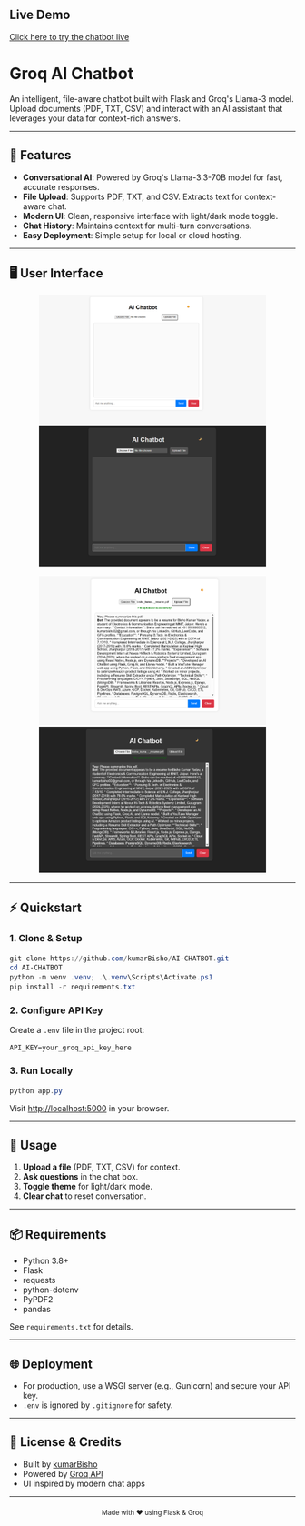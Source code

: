 
## Live Demo

[Click here to try the chatbot live](https://ai-chatbot-1-0.onrender.com/)


# Groq AI Chatbot

An intelligent, file-aware chatbot built with Flask and Groq's Llama-3 model. Upload documents (PDF, TXT, CSV) and interact with an AI assistant that leverages your data for context-rich answers.

---

## 🚀 Features

- **Conversational AI**: Powered by Groq's Llama-3.3-70B model for fast, accurate responses.
- **File Upload**: Supports PDF, TXT, and CSV. Extracts text for context-aware chat.
- **Modern UI**: Clean, responsive interface with light/dark mode toggle.
- **Chat History**: Maintains context for multi-turn conversations.
- **Easy Deployment**: Simple setup for local or cloud hosting.

---

## 🖥️ User Interface

<p align="center">
  <img src="assets/input_ui_part1.png" alt="Input UI Part 1" width="400" />
  <img src="assets/input_ui_part2.png" alt="Input UI Part 2" width="400" />
</p>
<p align="center">
  <img src="assets/output_ui_part1.png" alt="Output UI Part 1" width="400" />
  <img src="assets/output_ui_part2.png" alt="Output UI Part 2" width="400" />
</p>

---

## ⚡ Quickstart

### 1. Clone & Setup

```powershell
git clone https://github.com/kumarBisho/AI-CHATBOT.git
cd AI-CHATBOT
python -m venv .venv; .\.venv\Scripts\Activate.ps1
pip install -r requirements.txt
```

### 2. Configure API Key

Create a `.env` file in the project root:

```
API_KEY=your_groq_api_key_here
```

### 3. Run Locally

```powershell
python app.py
```

Visit [http://localhost:5000](http://localhost:5000) in your browser.

---

## 📝 Usage

1. **Upload a file** (PDF, TXT, CSV) for context.
2. **Ask questions** in the chat box.
3. **Toggle theme** for light/dark mode.
4. **Clear chat** to reset conversation.

---

## 📦 Requirements

- Python 3.8+
- Flask
- requests
- python-dotenv
- PyPDF2
- pandas

See `requirements.txt` for details.

---

## 🌐 Deployment

- For production, use a WSGI server (e.g., Gunicorn) and secure your API key.
- `.env` is ignored by `.gitignore` for safety.

---

## 📄 License & Credits

- Built by [kumarBisho](https://github.com/kumarBisho)
- Powered by [Groq API](https://groq.com/)
- UI inspired by modern chat apps

---

<p align="center"><sub>Made with ❤️ using Flask & Groq</sub></p>
